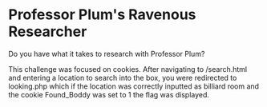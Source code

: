 # Professor Plum's Ravenous Researcher

Do you have what it takes to research with Professor Plum?

This challenge was focused on cookies. After navigating to /search.html and entering a location to search into the box, 
you were redirected to looking.php which if the location was correctly inputted as billiard room and the cookie Found_Boddy was set to 1
the flag was displayed.